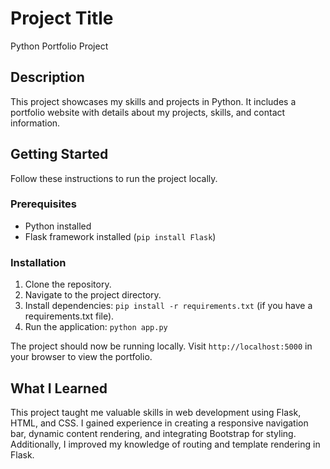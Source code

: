 # Project Title

Python Portfolio Project

## Description

This project showcases my skills and projects in Python. It includes a portfolio website with details about my projects, skills, and contact information.

## Getting Started

Follow these instructions to run the project locally.

### Prerequisites

- Python installed
- Flask framework installed (`pip install Flask`)

### Installation

1. Clone the repository.
2. Navigate to the project directory.
3. Install dependencies: `pip install -r requirements.txt` (if you have a requirements.txt file).
4. Run the application: `python app.py`

The project should now be running locally. Visit `http://localhost:5000` in your browser to view the portfolio.

## What I Learned

This project taught me valuable skills in web development using Flask, HTML, and CSS. I gained experience in creating a responsive navigation bar, dynamic content rendering, and integrating Bootstrap for styling. Additionally, I improved my knowledge of routing and template rendering in Flask.

